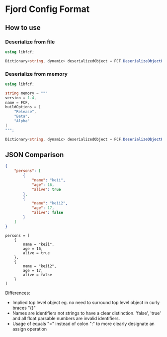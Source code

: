 # Fjord Config Format

## How to use

### Deserialize from file

```c#
using libfcf;

Dictionary<string, dynamic> deserializedObject = FCF.DeserializeObjectFromFile("./config.fc");
```

### Deserialize from memory

```c#
using libfcf;

string memory = """
version = 1.4,
name = FCF,
buildOptions = [
    "Release",
    "Beta",
    "Alpha"
]
""";

Dictionary<string, dynamic> deserializedObject = FCF.DeserializeObjectFromMemory(memory);
```

## JSON Comparison

```json
{
    "persons": [
        {
            "name": "keii",
            "age": 16,
            "alive": true
        },
        {
            "name": "keii2",
            "age": 17,
            "alive": false
        }
    ]
}
```

```
persons = [
    {
        name = "keii",
        age = 16,
        alive = true
    },
    {
        name = "keii2",
        age = 17,
        alive = false
    }
]
```

Differences:
- Implied top level object eg. no need to surround top level object in curly braces "{}"
- Names are identifiers not strings to have a clear distinction. 'false', 'true' and all float parsable numbers are invalid identifiers.
- Usage of equals "=" instead of colon ":" to more clearly designate an assign operation